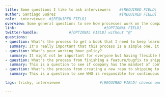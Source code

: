```yaml
---
title: Some questions I like to ask interviewers    #[REQUIRED FIELD]
author: Santiago Suárez                             #[REQUIRED FIELD]
role:  interviewee  #[REQUIRED FIELD]
overview: Some general questions to see how processes work on the company #[OPTIONAL FIELD]
link:                                        #[OPTIONAL FIELD]
twitter-handle:              #[OPTIONAL FIELD] without "@"
questions:
- question: What's the process to get a book that I need to keep learning
  summary: It's really important that this process is a simple one, it shows how much the company cares about you as a developer and wants to invest in you, getting a $50/100 book shouldn't be too complicated #[OPTIONAL FIELD]
- question: What's your working hour policy?
  summary: It might not be important for everyone but having flexible hours sounds like a must, even if you like working 9 to 5 it's always nice to see if company understands that not everyone might be an early morning guy.  #[OPTIONAL FIELD]
- question: What's the process from finishing a feature/bugfix to shipping to production?
  summary: This is a question to see if company has the mindset of continuous deployment, automated tests saving the team to have the "Don't deploy on fridays" mindset #[OPTIONAL FIELD]
- question: What's the process from creating a new repo to shipping to production?
  summary: This is a question to see WHO is responsible for continuous deployment, is it the developer, is it a Devops team setting the pipelines?  #[OPTIONAL FIELD]

tags: tricky, interviewee                  #[REQUIRED FIELD] choose one of: general, tricky, interviewee, interviewer, technical

---
```

